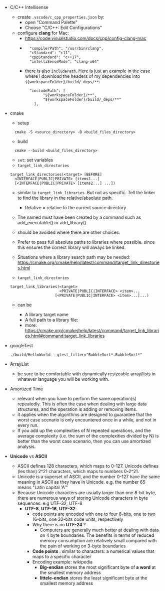 - C/C++ Intellisense
  - create `.vscode/c_cpp_properties.json` by:
    - open "Command Palette"
    - Choose "C/C++: Edit Configurations"
  - configure **clang** for Mac:
    - https://code.visualstudio.com/docs/cpp/config-clang-mac
    -
      ```
        "compilerPath": "/usr/bin/clang",
        "cStandard": "c11",
        "cppStandard": "c++17",
        "intelliSenseMode": "clang-x64"
      ```
    - there is also `includePath`. Here is just an example in the case where I download the headers of my dependencies into `${workspaceFolder}/build/_deps/**`:
      ```
        "includePath": [
              "${workspaceFolder}/**",
              "${workspaceFolder}/build/_deps/**"
          ],
      ```
- cmake
  - setup
  ```
    cmake -S <source_directory> -B <build_files_directory>
  ```
  - build
  ```
    cmake --build <build_files_directory>
  ```

  - `set`: set variables
  - `target_link_directories`
  ```
  target_link_directories(<target> [BEFORE]
    <INTERFACE|PUBLIC|PRIVATE> [items1...]
    [<INTERFACE|PUBLIC|PRIVATE> [items2...] ...])
  ```
    - similar to `target_link_libraries`. But not as specific. Tell the linker to find the library in the relative/absolute path.
      - Relative = relative to the current source directory
    - The named <target> must have been created by a command such as add_executable() or add_library()
    - should be avoided where there are other choices.
    - Prefer to pass full absolute paths to libraries where possible. since this ensures the correct library will always be linked.
    - Situations where a library search path may be needed: https://cmake.org/cmake/help/latest/command/target_link_directories.html

  - `target_link_directories`
  ```
  target_link_libraries(<target>
                        <PRIVATE|PUBLIC|INTERFACE> <item>...
                      [<PRIVATE|PUBLIC|INTERFACE> <item>...]...)
  ```
    - <item> can be
      - A library target name
      - A full path to a library file:
      - more: https://cmake.org/cmake/help/latest/command/target_link_libraries.html#command:target_link_libraries
- googleTest
  ```
  ./build/HelloWorld --gtest_filter="BubbleSort*.BubbleSort*"
  ```

- ArrayList
  - be sure to be comfortable with dynamically resizeable array/lists in whatever language you will be working with.

- Amortized Time
  - relevant when you have to perform the same operation(s) repeatedly. This is often the case when dealing with large data structures, and the operation is adding or removing items.
  - it applies when the algorithms are designed to guarantee that the worst case scenario is only encountered once in a while, and not in every run.
  - If you add up the complexities of N repeated operations, and the average complexity (i.e. the sum of the complexities divided by N) is better than the worst case scenario, then you can use amortized analysis.

- **Unicode** vs **ASCII**
  - ASCII defines 128 characters, which maps to 0-127. Unicode defines (les than) 2^21 characters, which maps to numbers 0-2^21.
  - Unicode is a superset of ASCII, and the number 0-127 have the same meaning in ASCII as they have in Unicode. e.g. the number 65 means "Latin capital 'A'"
  - Because Unicode characters are usually larger than one 8-bit byte, there are numerous ways of storing Unicode characters in byte sequences. e.g UTF-32, UTF-8
    - **UTF-8**, **UTF-16**, **UTF-32**:
      - code points are encoded with one to four 8-bits, one to two 16-bits, one 32-bits code units, respectively
      - Why there is no **UTF-24** ?
        - Computers are generally much better at dealing with data on 4 byte boundaries. The benefits in terms of reduced memory consumption are relatively small compared with the pain of working on 3-byte boundaries
      - **Code points** : similar to characters: a numerical values that maps to a specific character
      - Encoding example: wikipedia
        - **Big-endian** stores the most significant byte of **a word** at the smallest memory address
        - **littele-endian** stores the least significant byte at the smallest memory address